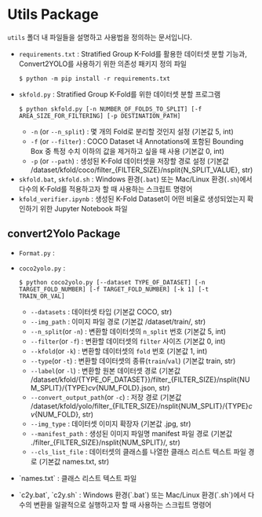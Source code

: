# Utils Package
`utils` 폴더 내 파일들을 설명하고 사용법을 정의하는 문서입니다.
- `requirements.txt` : Stratified Group K-Fold를 활용한 데이터셋 분할 기능과, Convert2YOLO를 사용하기 위한 의존성 패키지 정의 파일
    ```shell
    $ python -m pip install -r requirements.txt
    ```
- `skfold.py` : Stratified Group K-Fold를 위한 데이터셋 분할 프로그램
    ```shell
    $ python skfold.py [-n NUMBER_OF_FOLDS_TO_SPLIT] [-f AREA_SIZE_FOR_FILTERING] [-p DESTINATION_PATH]
    ```
  -  `-n` (or `--n_split`) : 몇 개의 Fold로 분리할 것인지 설정 (기본값 5, int)
  -  `-f` (or `--filter`) : COCO Dataset 내 Annotations에 포함된 Bounding Box 중 특정 수치 이하의 값을 제거하고 싶을 때 사용 (기본값 0, int)
  -  `-p` (or `--path`) : 생성된 K-Fold 데이터셋을 저장할 경로 설정 (기본값 /dataset/kfold/coco/filter_{FILTER_SIZE}/nsplit{N_SPLIT_VALUE}, str)
- `skfold.bat`, `skfold.sh` : Windows 환경(`.bat`) 또는 Mac/Linux 환경(`.sh`)에서 다수의 K-Fold를 적용하고자 할 때 사용하는 스크립트 명령어
- `kfold_verifier.ipynb` : 생성된 K-Fold Dataset이 어떤 비율로 생성되었는지 확인하기 위한 Jupyter Notebook 파일

## convert2Yolo Package
- `Format.py` : 
- `coco2yolo.py` :
  ```shell
  $ python coco2yolo.py [--dataset TYPE_OF_DATASET] [-n TARGET_FOLD_NUMBER] [-f TARGET_FOLD_NUMBER] [-k 1] [-t TRAIN_OR_VAL]
  ```
  - `--datasets` : 데이터셋 타입 (기본값 COCO, str)
  - `--img_path` : 이미지 파일 경로 (기본값 /dataset/train/, str)
  - `--n_split`(or `-n`) : 변환할 데이터셋의 `n_split` 번호 (기본값 5, int)
  - `--filter`(or `-f`) : 변환할 데이터셋의 `filter` 사이즈 (기본값 0, int)
  - `--kfold`(or `-k`) : 변환할 데이터셋의 `fold` 번호 (기본값 1, int)
  - `--type`(or `-t`) : 변환할 데이터셋의 종류(`train`/`val`) (기본값 train, str)
  - `--label`(or `-l`) : 변환할 원본 데이터셋 경로 (기본값 /dataset/kfold/{TYPE_OF_DATASET}}/filter_{FILTER_SIZE}/nsplit{NUM_SPLIT}/{TYPE}_cv_{NUM_FOLD}.json, str)
  - `--convert_output_path`(or `-c`) : 저장 경로 (기본값 /dataset/kfold/yolo/filter_{FILTER_SIZE}/nsplit{NUM_SPLIT}/{TYPE}_cv_{NUM_FOLD}, str)
  - `--img_type` : 데이터셋 이미지 확장자 (기본값 .jpg, str)
  - `--manifest_path` : 생성된 이미지 파일명 manifest 파일 경로 (기본값 ./filter_{FILTER_SIZE}/nsplit{NUM_SPLIT}/, str)
  - `--cls_list_file` : 데이터셋의 클래스를 나열한 클래스 리스트 텍스트 파일 경로 (기본값 names.txt, str)
  
- \`names.txt\` : 클래스 리스트 텍스트 파일
- \`c2y.bat\`, \`c2y.sh\` : Windows 환경(\`.bat\`) 또는 Mac/Linux 환경(\`.sh\`)에서 다수의 변환을 일괄적으로 실행하고자 할 때 사용하는 스크립트 명령어
